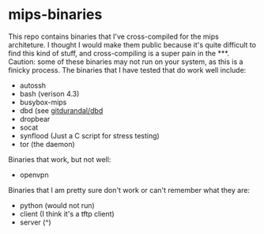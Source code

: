 # mips-binaries

This repo contains binaries that I've cross-compiled for the mips architeture. I thought I would make them public because it's quite difficult to find this kind of stuff, and cross-compiling is a super pain in the ***. Caution: some of these binaries may not run on your system, as this is a finicky process. The binaries that I have tested that do work well include:

* autossh
* bash (verison 4.3)
* busybox-mips
* dbd (see <a href="https://github.com/gitdurandal/dbd">gitdurandal/dbd</a>
* dropbear
* socat
* synflood (Just a C script for stress testing)
* tor (the daemon)


Binaries that work, but not well:

* openvpn

Binaries that I am pretty sure don't work or can't remember what they are:
* python (would not run)
* client (I think it's a tftp client)
* server (^)



